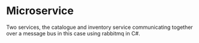 # Microservice
Two services, the catalogue and inventory service communicating together over a message bus in this case using rabbitmq in C#.
